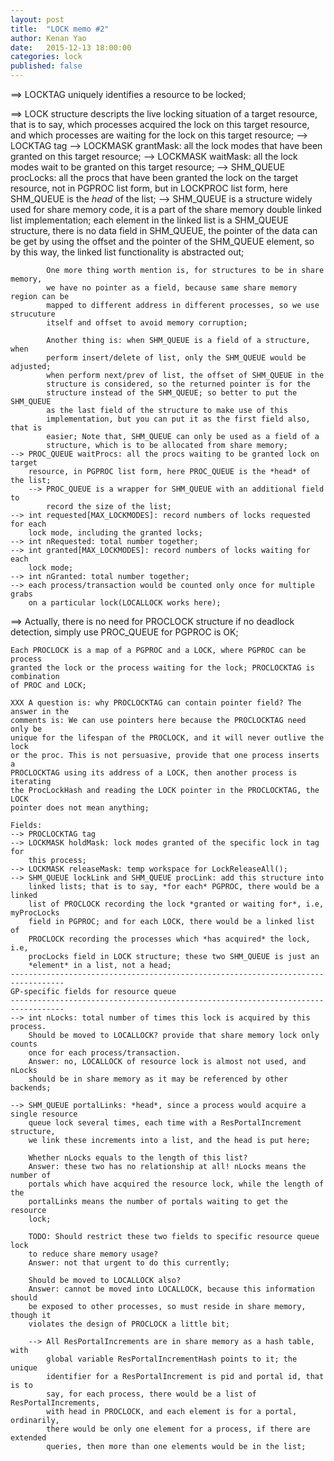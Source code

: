 ```yaml
---
layout: post
title:  "LOCK memo #2"
author: Kenan Yao
date:   2015-12-13 18:00:00
categories: lock
published: false
---
```


==> LOCKTAG uniquely identifies a resource to be locked;

==> LOCK structure descripts the live locking situation of a target resource,
	that is to say, which processes acquired the lock on this target resource,
	and which processes are waiting for the lock on this target resource;
	--> LOCKTAG tag
	--> LOCKMASK grantMask: all the lock modes that have been granted on this target
		resource;
	--> LOCKMASK waitMask: all the lock modes wait to be granted on this target
		resource;
	--> SHM_QUEUE procLocks: all the procs that have been granted the lock on
		the target resource, not in PGPROC list form, but in LOCKPROC list form,
		here SHM_QUEUE is the *head* of the list;
		--> SHM_QUEUE is a structure widely used for share memory code, it is a
			part of the share memory double linked list implementation; each element
			in the linked list is a SHM_QUEUE structure, there is no data field in
			SHM_QUEUE, the pointer of the data can be get by using the offset and
			the pointer of the SHM_QUEUE element, so by this way, the linked list
			functionality is abstracted out;

			One more thing worth mention is, for structures to be in share memory,
			we have no pointer as a field, because same share memory region can be
			mapped to different address in different processes, so we use strucuture
			itself and offset to avoid memory corruption;

			Another thing is: when SHM_QUEUE is a field of a structure, when
			perform insert/delete of list, only the SHM_QUEUE would be adjusted;
			when perform next/prev of list, the offset of SHM_QUEUE in the
			structure is considered, so the returned pointer is for the
			structure instead of the SHM_QUEUE; so better to put the SHM_QUEUE
			as the last field of the structure to make use of this
			implementation, but you can put it as the first field also, that is
			easier; Note that, SHM_QUEUE can only be used as a field of a
			structure, which is to be allocated from share memory;
	--> PROC_QUEUE waitProcs: all the procs waiting to be granted lock on target
		resource, in PGPROC list form, here PROC_QUEUE is the *head* of the list;
		--> PROC_QUEUE is a wrapper for SHM_QUEUE with an additional field to
			record the size of the list;
	--> int requested[MAX_LOCKMODES]: record numbers of locks requested for each
		lock mode, including the granted locks;
	--> int nRequested: total number together;
	--> int granted[MAX_LOCKMODES]: record numbers of locks waiting for each
		lock mode;
	--> int nGranted: total number together;
	--> each process/transaction would be counted only once for multiple grabs
		on a particular lock(LOCALLOCK works here);

==> Actually, there is no need for PROCLOCK structure if no deadlock detection,
	simply use PROC_QUEUE for PGPROC is OK;

	Each PROCLOCK is a map of a PGPROC and a LOCK, where PGPROC can be process
	granted the lock or the process waiting for the lock; PROCLOCKTAG is combination
	of PROC and LOCK;

	XXX A question is: why PROCLOCKTAG can contain pointer field? The answer in the
	comments is: We can use pointers here because the PROCLOCKTAG need only be
	unique for the lifespan of the PROCLOCK, and it will never outlive the lock
	or the proc. This is not persuasive, provide that one process inserts a
	PROCLOCKTAG using its address of a LOCK, then another process is iterating
	the ProcLockHash and reading the LOCK pointer in the PROCLOCKTAG, the LOCK
	pointer does not mean anything;

	Fields:
	--> PROCLOCKTAG tag
	--> LOCKMASK holdMask: lock modes granted of the specific lock in tag for
		this process;
	--> LOCKMASK releaseMask: temp workspace for LockReleaseAll();
	--> SHM_QUEUE lockLink and SHM_QUEUE procLink: add this structure into
		linked lists; that is to say, *for each* PGPROC, there would be a linked
		list of PROCLOCK recording the lock *granted or waiting for*, i.e, myProcLocks
		field in PGPROC; and for each LOCK, there would be a linked list of
		PROCLOCK recording the processes which *has acquired* the lock, i.e,
		procLocks field in LOCK structure; these two SHM_QUEUE is just an
		*element* in a list, not a head;
	----------------------------------------------------------------------------------
	GP-specific fields for resource queue
	----------------------------------------------------------------------------------
	--> int nLocks: total number of times this lock is acquired by this process.
		Should be moved to LOCALLOCK? provide that share memory lock only counts
		once for each process/transaction.
		Answer: no, LOCALLOCK of resource lock is almost not used, and nLocks
		should be in share memory as it may be referenced by other backends;

	--> SHM_QUEUE portalLinks: *head*, since a process would acquire a single resource
		queue lock several times, each time with a ResPortalIncrement structure,
		we link these increments into a list, and the head is put here;
		
		Whether nLocks equals to the length of this list? 
		Answer: these two has no relationship at all! nLocks means the number of
		portals which have acquired the resource lock, while the length of the
		portalLinks means the number of portals waiting to get the resource
		lock;

		TODO: Should restrict these two fields to specific resource queue lock
		to reduce share memory usage?
		Answer: not that urgent to do this currently;
		
		Should be moved to LOCALLOCK also?
		Answer: cannot be moved into LOCALLOCK, because this information should
		be exposed to other processes, so must reside in share memory, though it
		violates the design of PROCLOCK a little bit;

		--> All ResPortalIncrements are in share memory as a hash table, with
			global variable ResPortalIncrementHash points to it; the unique
			identifier for a ResPortalIncrement is pid and portal id, that is to
			say, for each process, there would be a list of ResPortalIncrements,
			with head in PROCLOCK, and each element is for a portal, ordinarily,
			there would be only one element for a process, if there are extended
			queries, then more than one elements would be in the list;
